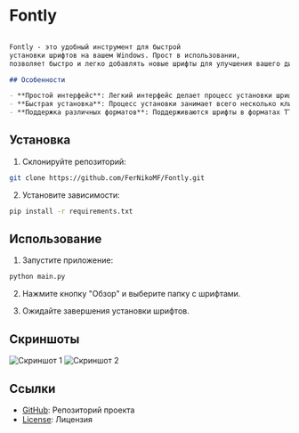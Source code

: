 # Fontly
```markdown

Fontly - это удобный инструмент для быстрой 
установки шрифтов на вашем Windows. Прост в использовании,
позволяет быстро и легко добавлять новые шрифты для улучшения вашего дизайна.

## Особенности

- **Простой интерфейс**: Легкий интерфейс делает процесс установки шрифтов приятным.
- **Быстрая установка**: Процесс установки занимает всего несколько кликов.
- **Поддержка различных форматов**: Поддерживаются шрифты в форматах TTF и OTF.
```
## Установка

1. Склонируйте репозиторий:

```bash
git clone https://github.com/FerNikoMF/Fontly.git
```

2. Установите зависимости:

```bash
pip install -r requirements.txt
```

## Использование

1. Запустите приложение:

```bash
python main.py
```

2. Нажмите кнопку "Обзор" и выберите папку с шрифтами.

3. Ожидайте завершения установки шрифтов.

## Скриншоты

![Скриншот 1](https://i.imgur.com/GI5YfjC.png)
![Скриншот 2](https://i.imgur.com/vWlEyeP.png)

## Ссылки

- [GitHub](https://github.com/FerNikoMF/Fontly): Репозиторий проекта
- [License](https://github.com/FerNikoMF/Fontly?tab=MIT-1-ov-file): Лицензия
```
